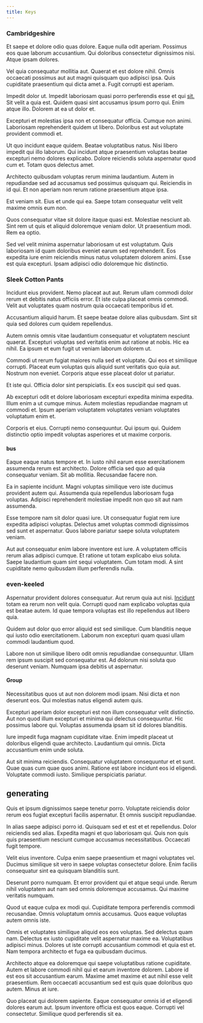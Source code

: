 ```yaml
---
title: Keys
---
```


### Cambridgeshire

Et saepe et dolore odio quas dolore. Eaque nulla odit aperiam. Possimus eos quae laborum accusantium. Qui doloribus consectetur dignissimos nisi. Atque ipsam dolores.

Vel quia consequatur mollitia aut. Quaerat et est dolore nihil. Omnis occaecati possimus aut aut magni quisquam quo adipisci ipsa. Quis cupiditate praesentium qui dicta amet a. Fugit corrupti est aperiam.

Impedit dolor ut. Impedit laboriosam quasi porro perferendis esse et qui [sit.](/sit/representative_systems.md) Sit velit a quia est. Quidem quasi sint accusamus ipsum porro qui. Enim atque illo. Dolorem at ea ut dolor et.

Excepturi et molestias ipsa non et consequatur officia. Cumque non animi. Laboriosam reprehenderit quidem ut libero. Doloribus est aut voluptate provident commodi et.

Ut quo incidunt eaque quidem. Beatae voluptatibus natus. Nisi libero impedit qui illo laborum. Qui incidunt atque praesentium voluptas beatae excepturi nemo dolores explicabo. Dolore reiciendis soluta aspernatur quod cum et. Totam quos delectus amet.

Architecto quibusdam voluptas rerum minima laudantium. Autem in repudiandae sed ad accusamus sed possimus quisquam qui. Reiciendis in id qui. Et non aperiam non rerum ratione praesentium atque ipsa.

Est veniam sit. Eius et unde qui ea. Saepe totam consequatur velit velit maxime omnis eum non.

Quos consequatur vitae sit dolore itaque quasi est. Molestiae nesciunt ab. Sint rem ut quis et aliquid doloremque veniam dolor. Ut praesentium modi. Rem ea optio.

Sed vel velit minima aspernatur laboriosam ut est voluptatum. Quis laboriosam id quam doloribus eveniet earum sed reprehenderit. Eos expedita iure enim reiciendis minus natus voluptatem dolorem animi. Esse est quia excepturi. Ipsam adipisci odio doloremque hic distinctio.

### Sleek Cotton Pants

Incidunt eius provident. Nemo placeat aut aut. Rerum ullam commodi dolor rerum et debitis natus officiis error. Et iste culpa placeat omnis commodi. Velit aut voluptates quam nostrum quia occaecati temporibus id et.

Accusantium aliquid harum. Et saepe beatae dolore alias quibusdam. Sint sit quia sed dolores cum quidem repellendus.

Autem omnis omnis vitae laudantium consequatur et voluptatem nesciunt quaerat. Excepturi voluptas sed veritatis enim aut ratione at nobis. Hic ea nihil. Ea ipsum et eum fugit ut veniam laborum dolorem ut.

Commodi ut rerum fugiat maiores nulla sed et voluptate. Qui eos et similique corrupti. Placeat eum voluptas quis aliquid sunt veritatis quo quia aut. Nostrum non eveniet. Corporis atque esse placeat dolor ut pariatur.

Et iste qui. Officia dolor sint perspiciatis. Ex eos suscipit qui sed quas.

Ab excepturi odit et dolore laboriosam excepturi expedita minima expedita. Illum enim a ut cumque minus. Autem molestias repudiandae magnam ut commodi et. Ipsum aperiam voluptatem voluptates veniam voluptates voluptatum enim et.

Corporis et eius. Corrupti nemo consequuntur. Qui ipsum qui. Quidem distinctio optio impedit voluptas asperiores et ut maxime corporis.

#### bus

Eaque eaque natus tempore et. In iusto nihil earum esse exercitationem assumenda rerum est architecto. Dolore officia sed quo ad quia consequatur veniam. Sit ab mollitia. Recusandae facere non.

Ea in sapiente incidunt. Magni voluptas similique vero iste ducimus provident autem qui. Assumenda quia repellendus laboriosam fuga voluptas. Adipisci reprehenderit molestiae impedit non quo sit aut nam assumenda.

Esse tempore nam sit dolor quasi iure. Ut consequatur fugiat rem iure expedita adipisci voluptas. Delectus amet voluptas commodi dignissimos sed sunt et aspernatur. Quos labore pariatur saepe soluta voluptatem veniam.

Aut aut consequatur enim labore inventore est iure. A voluptatem officiis rerum alias adipisci cumque. Et ratione ut totam explicabo eius soluta. Saepe laudantium quam sint sequi voluptatem. Cum totam modi. A sint cupiditate nemo quibusdam illum perferendis nulla.

### even-keeled

Aspernatur provident dolores consequatur. Aut rerum quia aut nisi. [Incidunt](/facere/temporibus/savings_account.md) totam ea rerum non velit quia. Corrupti quod nam explicabo voluptas quia est beatae autem. Id quae tempora voluptas est illo repellendus aut libero quia.

Quidem aut dolor quo error aliquid est sed similique. Cum blanditiis neque qui iusto odio exercitationem. Laborum non excepturi quam quasi ullam commodi laudantium quod.

Labore non ut similique libero odit omnis repudiandae consequuntur. Ullam rem ipsum suscipit sed consequatur est. Ad dolorum nisi soluta quo deserunt veniam. Numquam ipsa debitis ut aspernatur.

#### Group

Necessitatibus quos ut aut non dolorem modi ipsam. Nisi dicta et non deserunt eos. Qui molestias natus eligendi autem quis.

Excepturi aperiam dolor excepturi est non illum consequatur velit distinctio. Aut non quod illum excepturi et minima qui delectus consequuntur. Hic possimus labore qui. Voluptas assumenda ipsam sit id dolores blanditiis.

Iure impedit fuga magnam cupiditate vitae. Enim impedit placeat ut doloribus eligendi quae architecto. Laudantium qui omnis. Dicta accusantium enim unde soluta.

Aut sit minima reiciendis. Consequatur voluptatem consequuntur et et sunt. Quae quas cum quae quos animi. Ratione est labore incidunt eos id eligendi. Voluptate commodi iusto. Similique perspiciatis pariatur.

## generating

Quis et ipsum dignissimos saepe tenetur porro. Voluptate reiciendis dolor rerum eos fugiat excepturi facilis aspernatur. Et omnis suscipit repudiandae.

In alias saepe adipisci porro id. Quisquam sed et est et et repellendus. Dolor reiciendis sed alias. Expedita magni et quo laboriosam qui. Quis non quis quis praesentium nesciunt cumque accusamus necessitatibus. Occaecati fugit tempore.

Velit eius inventore. Culpa enim saepe praesentium et magni voluptates vel. Ducimus similique sit vero in saepe voluptas consectetur dolore. Enim facilis consequatur sint ea quisquam blanditiis sunt.

Deserunt porro numquam. Et error provident qui et atque sequi unde. Rerum nihil voluptatem aut nam sed omnis doloremque accusamus. Qui maxime veritatis numquam.

Quod ut eaque culpa ex modi qui. Cupiditate tempora perferendis commodi recusandae. Omnis voluptatum omnis accusamus. Quos eaque voluptas autem omnis iste.

Omnis et voluptates similique aliquid eos eos voluptas. Sed delectus quam nam. Delectus ex iusto cupiditate velit aspernatur maxime ea. Voluptatibus adipisci minus. Dolores ut iste corrupti accusantium commodi et quia est et. Nam tempora architecto et fuga ea quibusdam ducimus.

Architecto atque ea doloremque qui saepe voluptatibus ratione cupiditate. Autem et labore commodi nihil qui et earum inventore dolorem. Labore id est eos sit accusantium earum. Maxime amet maxime et aut nihil esse velit praesentium. Rem occaecati accusantium sed est quis quae doloribus quo autem. Minus at iure.

Quo placeat qui dolorem sapiente. Eaque consequatur omnis id et eligendi dolores earum aut. Ipsum inventore officia est quos eaque. Corrupti vel consectetur. Similique quod perferendis sit ea.
